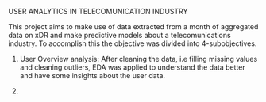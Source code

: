 USER ANALYTICS IN TELECOMUNICATION INDUSTRY

This project aims to make use of data extracted from a month of aggregated data on xDR and make predictive models about a telecomunications industry. To accomplish this the objective was divided into 4-subobjectives.

1. User Overview analysis: After cleaning the data, i.e filling missing values and cleaning outliers, EDA was applied to understand the data better and have some insights about the user data.

2. 

